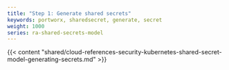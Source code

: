 ```yaml
---
title: "Step 1: Generate shared secrets"
keywords: portworx, sharedsecret, generate, secret
weight: 1000
series: ra-shared-secrets-model
---
```


{{< content "shared/cloud-references-security-kubernetes-shared-secret-model-generating-secrets.md" >}}
